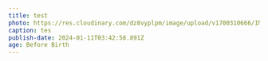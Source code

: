 ```yaml
---
title: test
photo: https://res.cloudinary.com/dz8vyplpm/image/upload/v1700310666/IMG_7767_zzt2fg.jpg
caption: tes
publish-date: 2024-01-11T03:42:58.891Z
age: Before Birth
---
```

